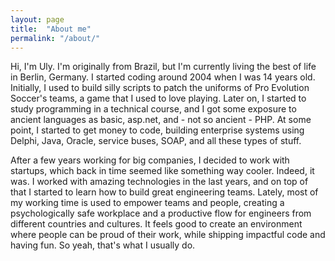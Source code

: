 ```yaml
---
layout: page
title:  "About me"
permalink: "/about/"
---
```


Hi, I'm Uly. I'm originally from Brazil, but I'm currently living the best of life in Berlin, Germany. I started coding around 2004 when I was 14 years old. Initially, I used to build silly scripts to patch the uniforms of Pro Evolution Soccer's teams, a game that I used to love playing. Later on, I started to study programming in a technical course, and I got some exposure to ancient languages as basic, asp.net, and - not so ancient - PHP. At some point, I started to get money to code, building enterprise systems using Delphi, Java, Oracle, service buses, SOAP, and all these types of stuff. 

After a few years working for big companies, I decided to work with startups, which back in time seemed like something way cooler. Indeed, it was. I worked with amazing technologies in the last years, and on top of that I started to learn how to build great engineering teams. Lately, most of my working time is used to empower teams and people, creating a psychologically safe workplace and a productive flow for engineers from different countries and cultures. It feels good to create an environment where people can be proud of their work, while shipping impactful code and having fun. So yeah, that's what I usually do.